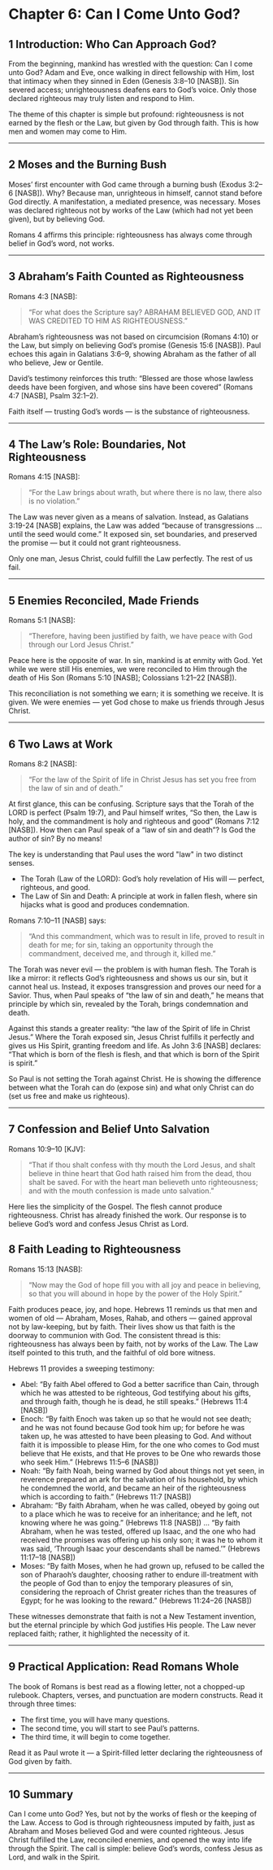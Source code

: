# Chapter 6: Can I Come Unto God?

## 1 Introduction: Who Can Approach God?

From the beginning, mankind has wrestled with the question: Can I come unto God? Adam and Eve, once walking in direct fellowship with Him, lost that intimacy when they sinned in Eden (Genesis 3:8–10 [NASB]). Sin severed access; unrighteousness deafens ears to God’s voice. Only those declared righteous may truly listen and respond to Him.

The theme of this chapter is simple but profound: righteousness is not earned by the flesh or the Law, but given by God through faith. This is how men and women may come to Him.

---

## 2 Moses and the Burning Bush

Moses’ first encounter with God came through a burning bush (Exodus 3:2–6 [NASB]). Why? Because man, unrighteous in himself, cannot stand before God directly. A manifestation, a mediated presence, was necessary. Moses was declared righteous not by works of the Law (which had not yet been given), but by believing God.

Romans 4 affirms this principle: righteousness has always come through belief in God’s word, not works.

---

## 3 Abraham’s Faith Counted as Righteousness

Romans 4:3 [NASB]:
> “For what does the Scripture say? ABRAHAM BELIEVED GOD, AND IT WAS CREDITED TO HIM AS RIGHTEOUSNESS.”

Abraham’s righteousness was not based on circumcision (Romans 4:10) or the Law, but simply on believing God’s promise (Genesis 15:6 [NASB]). Paul echoes this again in Galatians 3:6–9, showing Abraham as the father of all who believe, Jew or Gentile.

David’s testimony reinforces this truth: “Blessed are those whose lawless deeds have been forgiven, and whose sins have been covered” (Romans 4:7 [NASB], Psalm 32:1–2).

Faith itself — trusting God’s words — is the substance of righteousness.

---

## 4 The Law’s Role: Boundaries, Not Righteousness

Romans 4:15 [NASB]:
> “For the Law brings about wrath, but where there is no law, there also is no violation.”

The Law was never given as a means of salvation. Instead, as Galatians 3:19-24 [NASB] explains, the Law was added “because of transgressions … until the seed would come.” It exposed sin, set boundaries, and preserved the promise — but it could not grant righteousness.

Only one man, Jesus Christ, could fulfill the Law perfectly. The rest of us fail.

---

## 5 Enemies Reconciled, Made Friends

Romans 5:1 [NASB]:
> “Therefore, having been justified by faith, we have peace with God through our Lord Jesus Christ.”

Peace here is the opposite of war. In sin, mankind is at enmity with God. Yet while we were still His enemies, we were reconciled to Him through the death of His Son (Romans 5:10 [NASB]; Colossians 1:21–22 [NASB]).

This reconciliation is not something we earn; it is something we receive. It is given. We were enemies — yet God chose to make us friends through Jesus Christ.

---

## 6 Two Laws at Work

Romans 8:2 [NASB]:
> “For the law of the Spirit of life in Christ Jesus has set you free from the law of sin and of death.”

At first glance, this can be confusing. Scripture says that the Torah of the LORD is perfect (Psalm 19:7), and Paul himself writes, “So then, the Law is holy, and the commandment is holy and righteous and good” (Romans 7:12 [NASB]). How then can Paul speak of a “law of sin and death”? Is God the author of sin? By no means!

The key is understanding that Paul uses the word "law" in two distinct senses.

* The Torah (Law of the LORD): God’s holy revelation of His will — perfect, righteous, and good.
* The Law of Sin and Death: A principle at work in fallen flesh, where sin hijacks what is good and produces condemnation.

Romans 7:10–11 [NASB] says:

> “And this commandment, which was to result in life, proved to result in death for me; for sin, taking an opportunity through the commandment, deceived me, and through it, killed me.”

The Torah was never evil — the problem is with human flesh. The Torah is like a mirror: it reflects God’s righteousness and shows us our sin, but it cannot heal us. Instead, it exposes transgression and proves our need for a Savior. Thus, when Paul speaks of “the law of sin and death,” he means that principle by which sin, revealed by the Torah, brings condemnation and death.

Against this stands a greater reality: “the law of the Spirit of life in Christ Jesus.” Where the Torah exposed sin, Jesus Christ fulfills it perfectly and gives us His Spirit, granting freedom and life. As John 3:6 [NASB] declares: “That which is born of the flesh is flesh, and that which is born of the Spirit is spirit.”

So Paul is not setting the Torah against Christ. He is showing the difference between what the Torah can do (expose sin) and what only Christ can do (set us free and make us righteous).

---

## 7 Confession and Belief Unto Salvation

Romans 10:9–10 [KJV]: 
> “That if thou shalt confess with thy mouth the Lord Jesus, and shalt believe in thine heart that God hath raised him from the dead, thou shalt be saved. For with the heart man believeth unto righteousness; and with the mouth confession is made unto salvation.”

Here lies the simplicity of the Gospel. The flesh cannot produce righteousness. Christ has already finished the work. Our response is to believe God’s word and confess Jesus Christ as Lord.

## 8 Faith Leading to Righteousness

Romans 15:13 [NASB]:
> “Now may the God of hope fill you with all joy and peace in believing, so that you will abound in hope by the power of the Holy Spirit.”

Faith produces peace, joy, and hope. Hebrews 11 reminds us that men and women of old — Abraham, Moses, Rahab, and others — gained approval not by law-keeping, but by faith. Their lives show us that faith is the doorway to communion with God. The consistent thread is this: righteousness has always been by faith, not by works of the Law. The Law itself pointed to this truth, and the faithful of old bore witness.

Hebrews 11 provides a sweeping testimony:
* Abel: “By faith Abel offered to God a better sacrifice than Cain, through which he was attested to be righteous, God testifying about his gifts, and through faith, though he is dead, he still speaks.” (Hebrews 11:4 [NASB])
* Enoch: “By faith Enoch was taken up so that he would not see death; and he was not found because God took him up; for before he was taken up, he was attested to have been pleasing to God. And without faith it is impossible to please Him, for the one who comes to God must believe that He exists, and that He proves to be One who rewards those who seek Him.” (Hebrews 11:5–6 [NASB])
* Noah: “By faith Noah, being warned by God about things not yet seen, in reverence prepared an ark for the salvation of his household, by which he condemned the world, and became an heir of the righteousness which is according to faith.” (Hebrews 11:7 [NASB])
* Abraham: “By faith Abraham, when he was called, obeyed by going out to a place which he was to receive for an inheritance; and he left, not knowing where he was going.” (Hebrews 11:8 [NASB]) … “By faith Abraham, when he was tested, offered up Isaac, and the one who had received the promises was offering up his only son; it was he to whom it was said, ‘Through Isaac your descendants shall be named.’” (Hebrews 11:17–18 [NASB])
* Moses: “By faith Moses, when he had grown up, refused to be called the son of Pharaoh’s daughter, choosing rather to endure ill-treatment with the people of God than to enjoy the temporary pleasures of sin, considering the reproach of Christ greater riches than the treasures of Egypt; for he was looking to the reward.” (Hebrews 11:24–26 [NASB])

These witnesses demonstrate that faith is not a New Testament invention, but the eternal principle by which God justifies His people. The Law never replaced faith; rather, it highlighted the necessity of it.

--- 

## 9 Practical Application: Read Romans Whole

The book of Romans is best read as a flowing letter, not a chopped-up rulebook. Chapters, verses, and punctuation are modern constructs. Read it through three times:

* The first time, you will have many questions.
* The second time, you will start to see Paul’s patterns.
* The third time, it will begin to come together.

Read it as Paul wrote it — a Spirit-filled letter declaring the righteousness of God given by faith.

---

## 10 Summary

Can I come unto God? Yes, but not by the works of flesh or the keeping of the Law. Access to God is through righteousness imputed by faith, just as Abraham and Moses believed God and were counted righteous. Jesus Christ fulfilled the Law, reconciled enemies, and opened the way into life through the Spirit. The call is simple: believe God’s words, confess Jesus as Lord, and walk in the Spirit.



